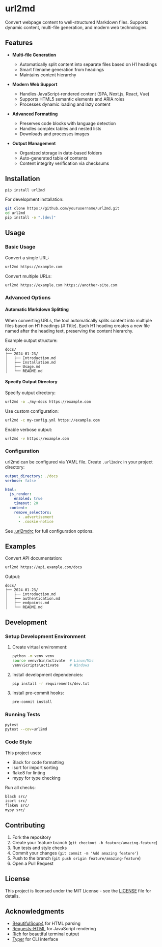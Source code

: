 # url2md

Convert webpage content to well-structured Markdown files. Supports dynamic content, multi-file generation, and modern web technologies.

## Features

- **Multi-file Generation**
  - Automatically split content into separate files based on H1 headings
  - Smart filename generation from headings
  - Maintains content hierarchy

- **Modern Web Support**
  - Handles JavaScript-rendered content (SPA, Next.js, React, Vue)
  - Supports HTML5 semantic elements and ARIA roles
  - Processes dynamic loading and lazy content

- **Advanced Formatting**
  - Preserves code blocks with language detection
  - Handles complex tables and nested lists
  - Downloads and processes images

- **Output Management**
  - Organized storage in date-based folders
  - Auto-generated table of contents
  - Content integrity verification via checksums

## Installation

```bash
pip install url2md
```

For development installation:

```bash
git clone https://github.com/yourusername/url2md.git
cd url2md
pip install -e ".[dev]"
```

## Usage

### Basic Usage

Convert a single URL:

```bash
url2md https://example.com
```

Convert multiple URLs:

```bash
url2md https://example.com https://another-site.com
```

### Advanced Options

#### Automatic Markdown Splitting

When converting URLs, the tool automatically splits content into multiple files based on H1 headings (# Title). Each H1 heading creates a new file named after the heading text, preserving the content hierarchy.

Example output structure:
```
docs/
├── 2024-01-23/
│   ├── Introduction.md
│   ├── Installation.md
│   ├── Usage.md
│   └── README.md
```

#### Specify Output Directory

Specify output directory:

```bash
url2md -o ./my-docs https://example.com
```

Use custom configuration:

```bash
url2md -c my-config.yml https://example.com
```

Enable verbose output:

```bash
url2md -v https://example.com
```

### Configuration

url2md can be configured via YAML file. Create `.url2mdrc` in your project directory:

```yaml
output_directory: ./docs
verbose: false

html:
  js_render:
    enabled: true
    timeout: 20
  content:
    remove_selectors:
      - .advertisement
      - .cookie-notice
```

See [.url2mdrc](.url2mdrc) for full configuration options.

## Examples

Convert API documentation:

```bash
url2md https://api.example.com/docs
```

Output:
```
docs/
├── 2024-01-23/
│   ├── introduction.md
│   ├── authentication.md
│   ├── endpoints.md
│   └── README.md
```

## Development

### Setup Development Environment

1. Create virtual environment:
   ```bash
   python -m venv venv
   source venv/bin/activate  # Linux/Mac
   venv\Scripts\activate     # Windows
   ```

2. Install development dependencies:
   ```bash
   pip install -r requirements/dev.txt
   ```

3. Install pre-commit hooks:
   ```bash
   pre-commit install
   ```

### Running Tests

```bash
pytest
pytest --cov=url2md
```

### Code Style

This project uses:
- Black for code formatting
- isort for import sorting
- flake8 for linting
- mypy for type checking

Run all checks:

```bash
black src/
isort src/
flake8 src/
mypy src/
```

## Contributing

1. Fork the repository
2. Create your feature branch (`git checkout -b feature/amazing-feature`)
3. Run tests and style checks
4. Commit your changes (`git commit -m 'Add amazing feature'`)
5. Push to the branch (`git push origin feature/amazing-feature`)
6. Open a Pull Request

## License

This project is licensed under the MIT License - see the [LICENSE](LICENSE) file for details.

## Acknowledgments

- [BeautifulSoup4](https://www.crummy.com/software/BeautifulSoup/) for HTML parsing
- [Requests-HTML](https://github.com/psf/requests-html) for JavaScript rendering
- [Rich](https://github.com/Textualize/rich) for beautiful terminal output
- [Typer](https://typer.tiangolo.com/) for CLI interface